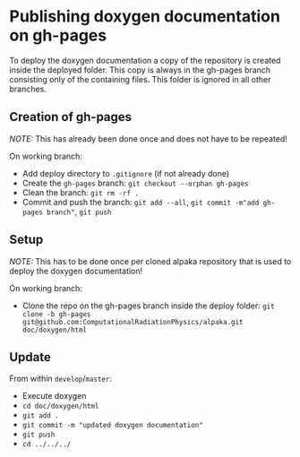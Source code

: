 Publishing doxygen documentation on gh-pages
============================================

To deploy the doxygen documentation a copy of the repository is created inside the deployed folder.
This copy is always in the gh-pages branch consisting only of the containing files.
This folder is ignored in all other branches.

Creation of gh-pages
--------------------

*NOTE:* This has already been done once and does not have to be repeated!

On working branch:
- Add deploy directory to `.gitignore` (if not already done)
- Create the `gh-pages` branch: `git checkout --orphan gh-pages`
- Clean the branch: `git rm -rf .`
- Commit and push the branch: `git add --all`, `git commit -m"add gh-pages branch"`, `git push`

Setup
-----

*NOTE:* This has to be done once per cloned alpaka repository that is used to deploy the doxygen documentation!

On working branch:
- Clone the repo on the gh-pages branch inside the deploy folder: `git clone -b gh-pages git@github.com:ComputationalRadiationPhysics/alpaka.git doc/doxygen/html`

Update
------

From within `develop`/`master`: 
- Execute doxygen
- `cd doc/doxygen/html`
- `git add .`
- `git commit -m "updated doxygen documentation"`
- `git push`
- `cd ../../../`
